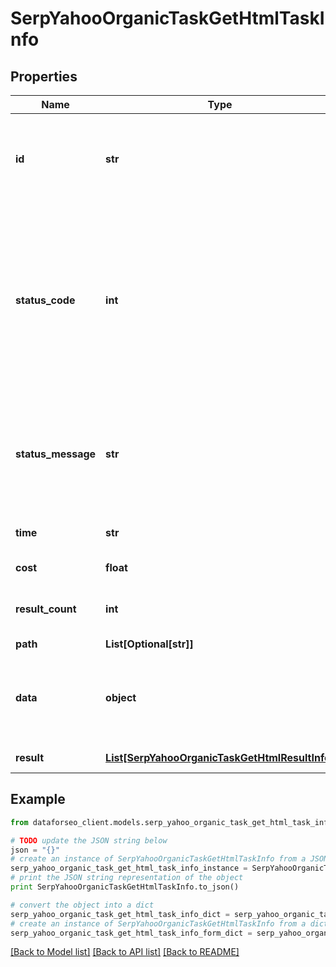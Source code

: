 # SerpYahooOrganicTaskGetHtmlTaskInfo


## Properties

Name | Type | Description | Notes
------------ | ------------- | ------------- | -------------
**id** | **str** | task identifier unique task identifier in our system in the UUID format | [optional] 
**status_code** | **int** | status code of the task generated by DataForSEO, can be within the following range: 10000-60000 you can find the full list of the response codes here | [optional] 
**status_message** | **str** | informational message of the task you can find the full list of general informational messages here | [optional] 
**time** | **str** | execution time, seconds | [optional] 
**cost** | **float** | total tasks cost, USD | [optional] 
**result_count** | **int** | number of elements in the result array | [optional] 
**path** | **List[Optional[str]]** | URL path | [optional] 
**data** | **object** | contains the same parameters that you specified in the POST request | [optional] 
**result** | [**List[SerpYahooOrganicTaskGetHtmlResultInfo]**](SerpYahooOrganicTaskGetHtmlResultInfo.md) | array of results | [optional] 

## Example

```python
from dataforseo_client.models.serp_yahoo_organic_task_get_html_task_info import SerpYahooOrganicTaskGetHtmlTaskInfo

# TODO update the JSON string below
json = "{}"
# create an instance of SerpYahooOrganicTaskGetHtmlTaskInfo from a JSON string
serp_yahoo_organic_task_get_html_task_info_instance = SerpYahooOrganicTaskGetHtmlTaskInfo.from_json(json)
# print the JSON string representation of the object
print SerpYahooOrganicTaskGetHtmlTaskInfo.to_json()

# convert the object into a dict
serp_yahoo_organic_task_get_html_task_info_dict = serp_yahoo_organic_task_get_html_task_info_instance.to_dict()
# create an instance of SerpYahooOrganicTaskGetHtmlTaskInfo from a dict
serp_yahoo_organic_task_get_html_task_info_form_dict = serp_yahoo_organic_task_get_html_task_info.from_dict(serp_yahoo_organic_task_get_html_task_info_dict)
```
[[Back to Model list]](../README.md#documentation-for-models) [[Back to API list]](../README.md#documentation-for-api-endpoints) [[Back to README]](../README.md)


